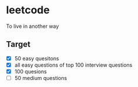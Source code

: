 # leetcode
To live in another way

## Target
- [x] 50 easy quesitons
- [x] all easy questions of top 100 interview questions
- [X] 100 quesions
- [ ] 50 medium questions
